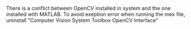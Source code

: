 There is a conflict between OpenCV installed in system and the one installed with MATLAB.
To avoid exeption error when running the mex file, uninstall "Computer Vision System Toolbox OpenCV Interface"